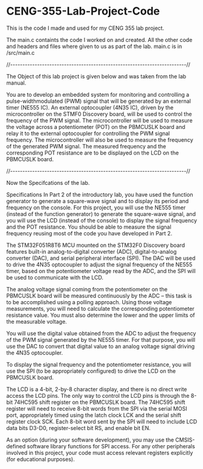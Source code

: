 # CENG-355-Lab-Project-Code
This is the code I made and used for my CENG 355 lab project. 

The main.c containts the code I worked on and created. All the other code and headers and files where given to us as part of the lab.
main.c is in /src/main.c


//------------------------------------------------------------------------//


The Object of this lab project is given below and was taken from the lab manual. 

You are to develop an embedded system for monitoring and controlling a pulse-widthmodulated
(PWM) signal that will be generated by an external timer (NE555 IC). An
external optocoupler (4N35 IC), driven by the microcontroller on the STMF0 Discovery
board, will be used to control the frequency of the PWM signal. The microcontroller will
be used to measure the voltage across a potentiometer (POT) on the PBMCUSLK board
and relay it to the external optocoupler for controlling the PWM signal frequency. The
microcontroller will also be used to measure the frequency of the generated PWM signal.
The measured frequency and the corresponding POT resistance are to be displayed on the
LCD on the PBMCUSLK board. 


//------------------------------------------------------------------------//


Now the Specifcations of the lab.

Specifications
  In Part 2 of the introductory lab, you have used the function generator to generate a
square-wave signal and to display its period and frequency on the console. For this
project, you will use the NE555 timer (instead of the function generator) to generate
the square-wave signal, and you will use the LCD (instead of the console) to display
the signal frequency and the POT resistance. You should be able to measure the signal
frequency reusing most of the code you have developed in Part 2.

  The STM32F051R8T6 MCU mounted on the STM32F0 Discovery board features
built-in analog-to-digital converter (ADC), digital-to-analog converter (DAC), and
serial peripheral interface (SPI). The DAC will be used to drive the 4N35 optocoupler
to adjust the signal frequency of the NE555 timer, based on the potentiometer voltage
read by the ADC, and the SPI will be used to communicate with the LCD.
  
  The analog voltage signal coming from the potentiometer on the PBMCUSLK board
will be measured continuously by the ADC – this task is to be accomplished using a
polling approach. Using those voltage measurements, you will need to calculate the
corresponding potentiometer resistance value. You must also determine the lower and
the upper limits of the measurable voltage.

  You will use the digital value obtained from the ADC to adjust the frequency of the
PWM signal generated by the NE555 timer. For that purpose, you will use the DAC
to convert that digital value to an analog voltage signal driving the 4N35 optocoupler.

  To display the signal frequency and the potentiometer resistance, you will use the SPI
(to be appropriately configured) to drive the LCD on the PBMCUSLK board.
  
  The LCD is a 4-bit, 2-by-8 character display, and there is no direct write access the
LCD pins. The only way to control the LCD pins is through the 8-bit 74HC595 shift
register on the PBMCUSLK board. The 74HC595 shift register will need to receive
8-bit words from the SPI via the serial MOSI port, appropriately timed using the latch
clock LCK and the serial shift register clock SCK. Each 8-bit word sent by the SPI
will need to include LCD data bits D3-D0, register-select bit RS, and enable bit EN.

  As an option (during your software development), you may use the CMSIS-defined
software library functions for SPI access. For any other peripherals involved in this
project, your code must access relevant registers explicitly (for educational purposes). 
